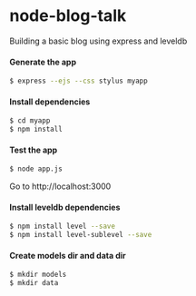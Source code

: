 node-blog-talk
==============

Building a basic blog using express and leveldb


#### Generate the app

```bash
$ express --ejs --css stylus myapp
```


#### Install dependencies

```bash
$ cd myapp
$ npm install
```


#### Test the app

```bash
$ node app.js
```

Go to http://localhost:3000


#### Install leveldb dependencies

```bash
$ npm install level --save
$ npm install level-sublevel --save
```


#### Create models dir and data dir
```bash
$ mkdir models
$ mkdir data
```



